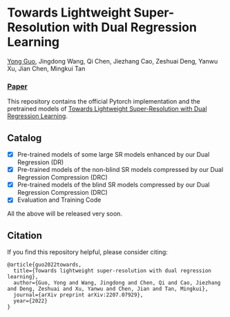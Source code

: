 # Towards Lightweight Super-Resolution with Dual Regression Learning
[Yong Guo](http://www.guoyongcs.com/), Jingdong Wang, Qi Chen, Jiezhang Cao, Zeshuai Deng, Yanwu Xu, Jian Chen, Mingkui Tan

### [Paper](https://arxiv.org/pdf/2207.07929.pdf)


This repository contains the official Pytorch implementation and the pretrained models of [Towards Lightweight Super-Resolution with Dual Regression Learning](https://arxiv.org/pdf/2207.07929.pdf).



## Catalog
- [x] Pre-trained models of some large SR models enhanced by our Dual Regression (DR)
- [x] Pre-trained models of the non-blind SR models compressed by our Dual Regression Compression (DRC)
- [x] Pre-trained models of the blind SR models compressed by our Dual Regression Compression (DRC)
- [x] Evaluation and Training Code

All the above will be released very soon.



## Citation
If you find this repository helpful, please consider citing:
```
@article{guo2022towards,
  title={Towards lightweight super-resolution with dual regression learning},
  author={Guo, Yong and Wang, Jingdong and Chen, Qi and Cao, Jiezhang and Deng, Zeshuai and Xu, Yanwu and Chen, Jian and Tan, Mingkui},
  journal={arXiv preprint arXiv:2207.07929},
  year={2022}
}
```
